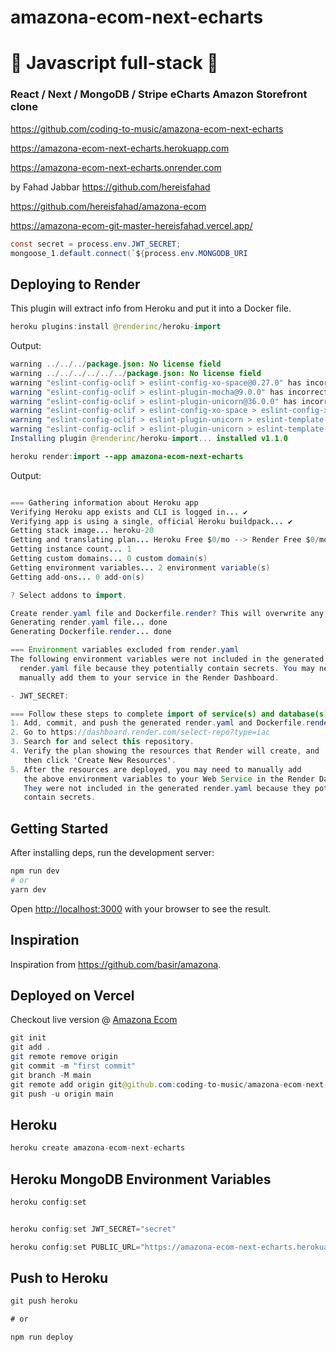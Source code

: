 # amazona-ecom-next-echarts

# 🚀 Javascript full-stack 🚀

### React / Next / MongoDB / Stripe eCharts Amazon Storefront clone

https://github.com/coding-to-music/amazona-ecom-next-echarts

https://amazona-ecom-next-echarts.herokuapp.com

https://amazona-ecom-next-echarts.onrender.com

by Fahad Jabbar https://github.com/hereisfahad

https://github.com/hereisfahad/amazona-ecom

https://amazona-ecom-git-master-hereisfahad.vercel.app/

```java
const secret = process.env.JWT_SECRET;
mongoose_1.default.connect(`${process.env.MONGODB_URI
```

## Deploying to Render

This plugin will extract info from Heroku and put it into a Docker file.

```java
heroku plugins:install @renderinc/heroku-import
```

Output:

```java
warning ../../../package.json: No license field
warning ../../../../../../package.json: No license field
warning "eslint-config-oclif > eslint-config-xo-space@0.27.0" has incorrect peer dependency "eslint@>=7.20.0".
warning "eslint-config-oclif > eslint-plugin-mocha@9.0.0" has incorrect peer dependency "eslint@>=7.0.0".
warning "eslint-config-oclif > eslint-plugin-unicorn@36.0.0" has incorrect peer dependency "eslint@>=7.32.0".
warning "eslint-config-oclif > eslint-config-xo-space > eslint-config-xo@0.35.0" has incorrect peer dependency "eslint@>=7.20.0".
warning "eslint-config-oclif > eslint-plugin-unicorn > eslint-template-visitor@2.3.2" has incorrect peer dependency "eslint@>=7.0.0".
warning "eslint-config-oclif > eslint-plugin-unicorn > eslint-template-visitor > @babel/eslint-parser@7.16.3" has incorrect peer dependency "eslint@^7.5.0 || ^8.0.0".
Installing plugin @renderinc/heroku-import... installed v1.1.0
```

```java
heroku render:import --app amazona-ecom-next-echarts
```

Output:

```java

=== Gathering information about Heroku app
Verifying Heroku app exists and CLI is logged in... ✔️
Verifying app is using a single, official Heroku buildpack... ✔️
Getting stack image... heroku-20
Getting and translating plan... Heroku Free $0/mo --> Render Free $0/mo
Getting instance count... 1
Getting custom domains... 0 custom domain(s)
Getting environment variables... 2 environment variable(s)
Getting add-ons... 0 add-on(s)

? Select addons to import.

Create render.yaml file and Dockerfile.render? This will overwrite any existing files with the same name. (y/n): y
Generating render.yaml file... done
Generating Dockerfile.render... done

=== Environment variables excluded from render.yaml
The following environment variables were not included in the generated
  render.yaml file because they potentially contain secrets. You may need to
  manually add them to your service in the Render Dashboard.

- JWT_SECRET:

=== Follow these steps to complete import of service(s) and database(s) to Render
1. Add, commit, and push the generated render.yaml and Dockerfile.render to GitHub or GitLab.
2. Go to https://dashboard.render.com/select-repo?type=iac
3. Search for and select this repository.
4. Verify the plan showing the resources that Render will create, and
   then click 'Create New Resources'.
5. After the resources are deployed, you may need to manually add
   the above environment variables to your Web Service in the Render Dashboard.
   They were not included in the generated render.yaml because they potentially
   contain secrets.
```

## Getting Started

After installing deps, run the development server:

```bash
npm run dev
# or
yarn dev
```

Open [http://localhost:3000](http://localhost:3000) with your browser to see the result.

## Inspiration

Inspiration from https://github.com/basir/amazona.

## Deployed on Vercel

Checkout live version @ [Amazona Ecom](https://amazona-ecom-git-master.hereisfahad.vercel.app/)

```java
git init
git add .
git remote remove origin
git commit -m "first commit"
git branch -M main
git remote add origin git@github.com:coding-to-music/amazona-ecom-next-echarts.git
git push -u origin main
```

## Heroku

```java
heroku create amazona-ecom-next-echarts
```

## Heroku MongoDB Environment Variables

```java
heroku config:set


heroku config:set JWT_SECRET="secret"

heroku config:set PUBLIC_URL="https://amazona-ecom-next-echarts.herokuapp.com"
```

## Push to Heroku

```java
git push heroku

# or

npm run deploy
```
